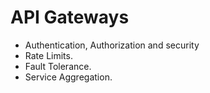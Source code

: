 # API Gateways
* Authentication, Authorization and security
* Rate Limits.
* Fault Tolerance.
* Service Aggregation.
